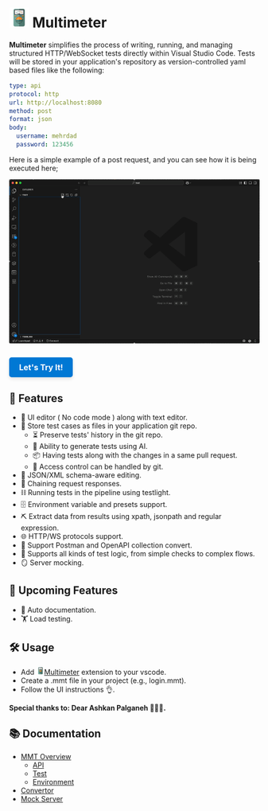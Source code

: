 # <img src="res/icon.png" alt="Multimeter Logo" width="40" height="40"/> Multimeter

**Multimeter** simplifies the process of writing, running, and managing structured HTTP/WebSocket tests directly within Visual Studio Code. Tests will be stored in your application's repository as version-controlled yaml based files like the following:
```yaml
type: api
protocol: http
url: http://localhost:8080
method: post
format: json
body: 
  username: mehrdad
  password: 123456
```

Here is a simple example of a post request, and you can see how it is being executed here;

<img src="screenshots/postsample.gif" alt="Multimeter sample post" style="max-width: 100%; height: auto;" />

<a href="https://marketplace.visualstudio.com/items?itemName=mshobeyri.multimeter" style="display: inline-block; background-color: #0078d4; color: white; padding: 10px 20px; margin-top: 25px; text-align: center; text-decoration: none; border-radius: 5px; font-weight: bold; font-size: 16px; box-shadow: 0 4px 6px rgba(0, 0, 0, 0.1); transition: background-color 0.3s, transform 0.3s;">
  Let's Try It!
</a>


## 🚀 Features

- 🧩 UI editor ( No code mode ) along with text editor.
- 💾 Store test cases as files in your application git repo.
  - ⏳ Preserve tests' history in the git repo.
  - 🤖 Ability to generate tests using AI.
  - 📦 Having tests along with the changes in a same pull request.
  - 🔑 Access control can be handled by git.
- 🧱 JSON/XML schema-aware editing.
- 🔗 Chaining request responses.
- ⛓️ Running tests in the pipeline using testlight.
- 🗄 Environment variable and presets support.
- ⛏️ Extract data from results using xpath, jsonpath and regular expression.
- 🌐 HTTP/WS protocols support.
- 🔄 Support Postman and OpenAPI collection convert.
- 🧪 Supports all kinds of test logic, from simple checks to complex flows.
- 🪞 Server mocking.

## 🎯 Upcoming Features
- 📃 Auto documentation.
- 🏋 Load testing.

## 🛠️ Usage
- Add <img src="res/icon.png" alt="Multimeter Logo" width="16" height="16"/>[Multimeter](https://marketplace.visualstudio.com/items?itemName=mshobeyri.multimeter) extension to your vscode.
- Create a .mmt file in your project (e.g., login.mmt).
- Follow the UI instructions 👌.

**Special thanks to: Dear Ashkan Palganeh 👨🏻‍🦱.**

## 📚 Documentation
- [MMT Overview](docs/mmt-overview.md)
  - [API](docs/api-mmt.md)
  - [Test](docs/test-mmt.md)
  - [Environment](docs/environment-mmt.md)
- [Convertor](docs/convertor.md)
- [Mock Server](docs/mock-server.md)
